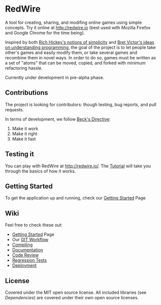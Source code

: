 RedWire
=========

A tool for creating, sharing, and modifing online games using simple concepts. Try it online at http://redwire.io (best used with Mozilla Firefox and Google Chrome for the time being).

Inspired by both [Rich Hickey's notions of simplicity] and [Bret Victor's ideas on understanding programming], the goal of the project is to let people take other's games and easily modify them, or take several games and recombine them in novel ways. In order to do so, games must be written as a set of "atoms" that can be moved, copied, and forked with minimum refactoring hassle.

Currently under development in pre-alpha phase.


Contributions
-------------

The project is looking for contributors: though testing, bug reports, and pull requests.

In terms of development, we follow [Beck's Directive]:

1. Make it work
2. Make it right
3. Make it fast


Testing it
----------

You can play with RedWire at http://redwire.io/. The [Tutorial](https://github.com/CyberCRI/RedWire/wiki/Tutorials) will take you through the basics of how it works.


Getting Started
---------------

To get the application up and running, check our [Getting Started](https://github.com/CyberCRI/RedWire/wiki/Getting-Started) Page


Wiki
----

Feel free to check these out:

- [Getting Started](https://github.com/CyberCRI/RedWire/wiki/Getting-Started) Page
- Our [GIT Workflow](https://github.com/CyberCRI/RedWire/wiki/Our-Git-workflow)
- [Compiling](https://github.com/CyberCRI/RedWire/wiki/Compiling)
- [Documentation](https://github.com/CyberCRI/RedWire/wiki/Documentation)
- [Code Review](https://github.com/CyberCRI/RedWire/wiki/Code-review)
- [Regression Tests](https://github.com/CyberCRI/RedWire/wiki/Regression-Tests)
- [Deployment](https://github.com/CyberCRI/RedWire/wiki/Deployment)


License
-------

Covered under the MIT open source license. All included libraries (see _Dependencies_) are covered under their own open source licenses.


[GitHub Flow]: http://scottchacon.com/2011/08/31/github-flow.html
[Node.js]: http://nodejs.org/
[NPM]: https://npmjs.org/
[Coffeescript]: http://coffeescript.org/
[win-spawn]: https://npmjs.org/package/win-spawn
[Docco]: http://jashkenas.github.com/docco/
[Coffeescript Style Guide]: https://github.com/polarmobile/coffeescript-style-guide
[Javascript Style Guide]: http://google-styleguide.googlecode.com/svn/trunk/javascriptguide.xml#Naming
[Beck's Directive]: http://c2.com/cgi/wiki?MakeItWorkMakeItRightMakeItFast
[Rich Hickey's notions of simplicity]: http://www.infoq.com/presentations/Simple-Made-Easy
[Bret Victor's ideas on understanding programming]: http://worrydream.com/LearnableProgramming/
